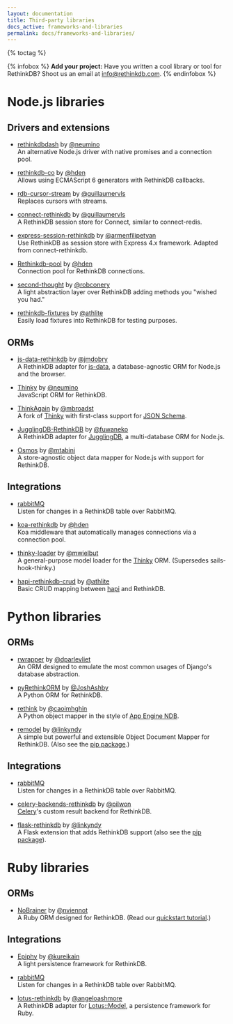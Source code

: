```yaml
---
layout: documentation
title: Third-party libraries
docs_active: frameworks-and-libraries
permalink: docs/frameworks-and-libraries/
---
```


{% toctag %}

{% infobox %}
__Add your project:__ Have you written a cool library or tool for RethinkDB?
Shoot us an email at <a href="mailto:info@rethinkdb.com">info@rethinkdb.com</a>.
{% endinfobox %}

# Node.js libraries

## Drivers and extensions

- [rethinkdbdash](https://github.com/neumino/rethinkdbdash) by [@neumino](https://github.com/neumino)  
  An alternative Node.js driver with native promises and a connection pool.

- [rethinkdb-co](https://github.com/hden/rethinkdb-co) by [@hden](https://github.com/hden)  
  Allows using ECMAScript 6 generators with RethinkDB callbacks.

- [rdb-cursor-stream](https://github.com/guillaumervls/rdb-cursor-stream) by [@guillaumervls](https://github.com/guillaumervls)  
  Replaces cursors with streams.

- [connect-rethinkdb](https://github.com/guillaumervls/connect-rethinkdb) by [@guillaumervls](https://github.com/guillaumervls)  
  A RethinkDB session store for Connect, similar to connect-redis.

- [express-session-rethinkdb](https://www.npmjs.com/package/express-session-rethinkdb) by [@armenfilipetyan](https://github.com/armenfilipetyan)  
  Use RethinkDB as session store with Express 4.x framework. Adapted from connect-rethinkdb.

- [Rethinkdb-pool](https://github.com/hden/rethinkdb-pool) by [@hden](https://github.com/hden)  
  Connection pool for RethinkDB connections.

- [second-thought](https://github.com/robconery/second-thought) by [@robconery](https://github.com/robconery)  
  A light abstraction layer over RethinkDB adding methods you "wished you had."

- [rethinkdb-fixtures](https://github.com/athlite/rethinkdb-fixtures) by [@athlite](https://github.com/athlite)  
  Easily load fixtures into RethinkDB for testing purposes.

## ORMs

- [js-data-rethinkdb](https://github.com/js-data/js-data-rethinkdb) by [@jmdobry](https://github.com/jmdobry)  
  A RethinkDB adapter for [js-data](https://github.com/js-data/js-data), a database-agnostic ORM for Node.js and the browser.

- [Thinky][] by [@neumino](https://github.com/neumino)  
  JavaScript ORM for RethinkDB.

- [ThinkAgain](https://github.com/mbroadst/thinkagain) by [@mbroadst](https://github.com/mbroadst)  
  A fork of [Thinky][] with first-class support for [JSON Schema](http://json-schema.org).

- [JugglingDB-RethinkDB](https://github.com/fuwaneko/jugglingdb-rethink) by [@fuwaneko](https://github.com/fuwaneko)  
  A RethinkDB adapter for [JugglingDB](https://github.com/1602/jugglingdb), a multi-database ORM for Node.js.

- [Osmos](https://github.com/mtabini/osmos) by [@mtabini](https://github.com/mtabini)  
  A store-agnostic object data mapper for Node.js with support for RethinkDB.

[Thinky]: https://github.com/neumino/thinky

## Integrations

- [rabbitMQ](/docs/rabbitmq/javascript)  
  Listen for changes in a RethinkDB table over RabbitMQ.

- [koa-rethinkdb](https://github.com/hden/koa-rethinkdb) by [@hden](https://github.com/hden)  
  Koa middleware that automatically manages connections via a connection pool.

- [thinky-loader](https://github.com/mwielbut/thinky-loader) by [@mwielbut](https://github.com/mwielbut)  
  A general-purpose model loader for the [Thinky][] ORM. (Supersedes sails-hook-thinky.)

- [hapi-rethinkdb-crud](https://github.com/athlite/hapi-rethinkdb-crud) by [@athlite](https://github.com/athlite)  
  Basic CRUD mapping between [hapi](http://hapijs.com) and RethinkDB.

# Python libraries


## ORMs

- [rwrapper](https://github.com/dparlevliet/rwrapper) by [@dparlevliet](https://github.com/dparlevliet)  
  An ORM designed to emulate the most common usages of Django's database abstraction.

- [pyRethinkORM](https://github.com/JoshAshby/pyRethinkORM) by [@JoshAshby](https://github.com/JoshAshby)  
  A Python ORM for RethinkDB.

- [rethink](https://github.com/caoimhghin/rethink) by [@caoimhghin](https://github.com/caoimhghin)  
  A Python object mapper in the style of [App Engine NDB](https://cloud.google.com/appengine/docs/python/ndb/).

- [remodel](https://github.com/linkyndy/remodel) by [@linkyndy](https://github.com/linkyndy)  
  A simple but powerful and extensible Object Document Mapper for RethinkDB. (Also see the [pip package](https://pypi.python.org/pypi/Remodel).)

## Integrations

- [rabbitMQ](/docs/rabbitmq/python)  
  Listen for changes in a RethinkDB table over RabbitMQ.

- [celery-backends-rethinkdb](https://github.com/pilwon/celery-backends-rethinkdb) by [@pilwon](https://github.com/pilwon)  
  [Celery](http://www.celeryproject.org/)'s custom result backend for RethinkDB.

- [flask-rethinkdb](https://github.com/linkyndy/flask-rethinkdb) by [@linkyndy](https://github.com/linkyndy)  
  A Flask extension that adds RethinkDB support (also see the [pip package](https://pypi.python.org/pypi/Flask-RethinkDB/)).

# Ruby libraries

## ORMs

- [NoBrainer](https://github.com/nviennot/nobrainer) by [@nviennot](https://github.com/nviennot)  
  A Ruby ORM designed for RethinkDB. (Read our [quickstart tutorial](/docs/rails).)

## Integrations

- [Epiphy](https://github.com/kureikain/epiphy) by [@kureikain](https://github.com/kureikain)   
  A light persistence framework for RethinkDB.

- [rabbitMQ](/docs/rabbitmq/ruby)  
  Listen for changes in a RethinkDB table over RabbitMQ.

- [lotus-rethinkdb](https://github.com/angeloashmore/lotus-rethinkdb) by [@angeloashmore](https://github.com/angeloashmore)  
  A RethinkDB adapter for [Lotus::Model](https://github.com/lotus/model), a persistence framework for Ruby.
